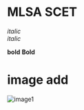 # MLSA SCET

*italic*  
_italic_

**bold**
__Bold__

# image add
![image1](https://mvp.microsoft.com/Assets/MsLogo.png)
